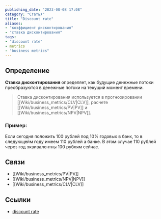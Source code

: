 ```yaml
---
publishing_date: "2023-08-08 17:08"
category: "Статья"
title: "Discount rate"
aliases:
- "коэффициент дисконтирования"
- "ставка дисконтирования"
tags:
- "discount rate"
- metrics
- "business metrics"
---
```

## Определение
**Ставка дисконтирования** определяет, как будущие денежные потоки преобразуются в денежные потоки на текущий момент времени.
> Ставка дисконтирования используется в прогнозировании [[Wiki/business_metrics/CLV|CLV]], расчете [[Wiki/business_metrics/PV|PV]] и [[Wiki/business_metrics/NPV|NPV]].
### Пример:
Если сегодня положить 100 рублей под 10% годовых в банк, то в следующейм году имеем 110 рублей а банке. В этом случае 110 рублей через год эквивалентны 100 рублям сейчас.

## Связи
- [[Wiki/business_metrics/PV|PV]]
- [[Wiki/business_metrics/NPV|NPV]]
- [[Wiki/business_metrics/CLV|CLV]]
## Ссылки
- [discount rate](https://www.clv-calculator.com/discount-rates/role-discount-rate-clv/)
